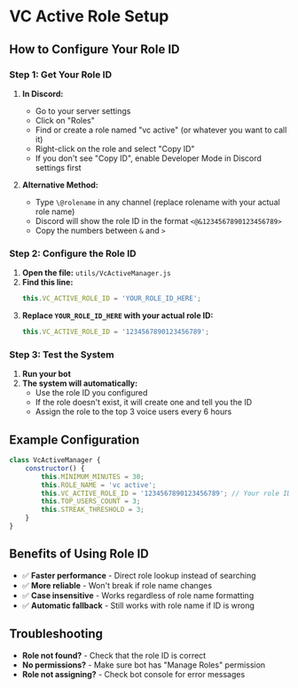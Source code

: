 # VC Active Role Setup

## How to Configure Your Role ID

### Step 1: Get Your Role ID

1. **In Discord:**
   - Go to your server settings
   - Click on "Roles"
   - Find or create a role named "vc active" (or whatever you want to call it)
   - Right-click on the role and select "Copy ID"
   - If you don't see "Copy ID", enable Developer Mode in Discord settings first

2. **Alternative Method:**
   - Type `\@rolename` in any channel (replace rolename with your actual role name)
   - Discord will show the role ID in the format `<@&1234567890123456789>`
   - Copy the numbers between `&` and `>`

### Step 2: Configure the Role ID

1. **Open the file:** `utils/VcActiveManager.js`
2. **Find this line:**
   ```javascript
   this.VC_ACTIVE_ROLE_ID = 'YOUR_ROLE_ID_HERE';
   ```
3. **Replace `YOUR_ROLE_ID_HERE` with your actual role ID:**
   ```javascript
   this.VC_ACTIVE_ROLE_ID = '1234567890123456789';
   ```

### Step 3: Test the System

1. **Run your bot**
2. **The system will automatically:**
   - Use the role ID you configured
   - If the role doesn't exist, it will create one and tell you the ID
   - Assign the role to the top 3 voice users every 6 hours

## Example Configuration

```javascript
class VcActiveManager {
    constructor() {
        this.MINIMUM_MINUTES = 30;
        this.ROLE_NAME = 'vc active';
        this.VC_ACTIVE_ROLE_ID = '1234567890123456789'; // Your role ID here
        this.TOP_USERS_COUNT = 3;
        this.STREAK_THRESHOLD = 3;
    }
}
```

## Benefits of Using Role ID

- ✅ **Faster performance** - Direct role lookup instead of searching
- ✅ **More reliable** - Won't break if role name changes
- ✅ **Case insensitive** - Works regardless of role name formatting
- ✅ **Automatic fallback** - Still works with role name if ID is wrong

## Troubleshooting

- **Role not found?** - Check that the role ID is correct
- **No permissions?** - Make sure bot has "Manage Roles" permission
- **Role not assigning?** - Check bot console for error messages
